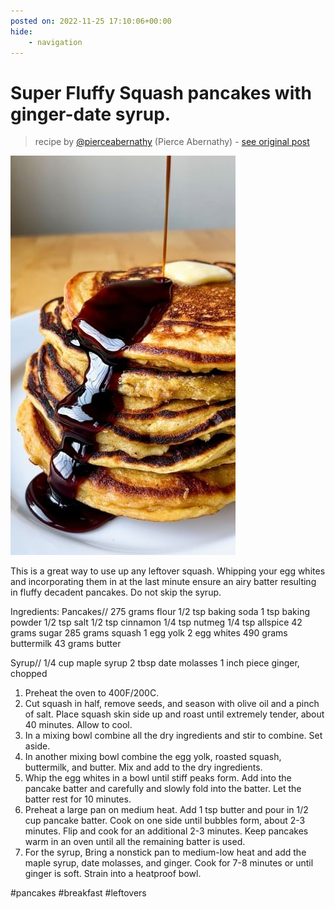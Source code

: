 ```yaml
---
posted on: 2022-11-25 17:10:06+00:00
hide:
    - navigation
---
```


# Super Fluffy Squash pancakes with ginger-date syrup.  

> recipe by [@pierceabernathy](https://www.instagram.com/pierceabernathy/) 
(Pierce Abernathy) - [see original post](https://instagram.com/p/ClZD36srFpW)

![](../img/pierceabernathy_25-11-2022_1711.png)


This is a great way to use up any leftover squash. Whipping your egg whites and incorporating them in at the last minute ensure an airy batter resulting in fluffy decadent pancakes. Do not skip the syrup. 

Ingredients:
Pancakes//
275 grams flour 
1/2 tsp baking soda
1 tsp baking powder
1/2 tsp salt 
1/2 tsp cinnamon
1/4 tsp nutmeg
1/4 tsp allspice 
42 grams sugar
285 grams squash
1 egg yolk
2 egg whites
490 grams buttermilk
43 grams butter

Syrup//
1/4 cup maple syrup 
2 tbsp date molasses
1 inch piece ginger, chopped

1. Preheat the oven to 400F/200C. 
2. Cut squash in half, remove seeds, and season with olive oil and a pinch of salt. Place squash skin side up and roast until extremely tender, about 40 minutes. Allow to cool.
3. In a mixing bowl combine all the dry ingredients and stir to combine. Set aside.
4. In another mixing bowl combine the egg yolk, roasted squash, buttermilk, and butter. Mix and add to the dry ingredients.
5. Whip the egg whites in a bowl until stiff peaks form. Add into the pancake batter and carefully and slowly fold into the batter. Let the batter rest for 10 minutes.
6. Preheat a large pan on medium heat. Add 1 tsp butter and pour in 1/2 cup pancake batter. Cook on one side until bubbles form, about 2-3 minutes. Flip and cook for an additional 2-3 minutes. Keep pancakes warm in an oven until all the remaining batter is used. 
7. For the syrup, Bring a nonstick pan to medium-low heat and add the maple syrup, date molasses, and ginger. Cook for 7-8 minutes or until ginger is soft. Strain into a heatproof bowl. 

\#pancakes \#breakfast \#leftovers 
